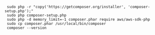      sudo php -r "copy('https://getcomposer.org/installer', 'composer-setup.php');"
     sudo php composer-setup.php
     sudo php -d memory_limit=-1 composer.phar require aws/aws-sdk-php
     sudo cp composer.phar /usr/local/bin/composer
     composer --version
